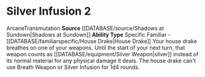 ﻿---
ability_type: Specific Familiar - House Drake
actions: '[two-actions]'
id: '86'
name: Silver Infusion
rarity: Common
source: '[[DATABASE/source/Shadows at Sundown|Shadows at Sundown]]'
type: Familiar Ability

---
# Silver Infusion <span class="action-icon">2</span>

<span class="item-trait">Arcane</span><span class="item-trait">Transmutation</span>
**Source** [[DATABASE/source/Shadows at Sundown|Shadows at Sundown]]
**Ability Type** Specific Familiar - [[DATABASE/familiarspecific/House Drake|House Drake]]
Your house drake breathes on one of your weapons. Until the start of your next turn, that weapon counts as [[DATABASE/equipment/Silver Weapon|silver]] instead of its normal material for any physical damage it deals. The house drake can't use Breath Weapon or Silver Infusion for 1d4 rounds.